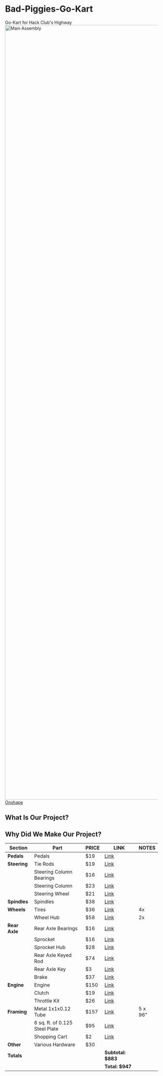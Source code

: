 # Bad-Piggies-Go-Kart
Go-Kart for Hack Club's Highway
<img width="3296" height="2547" alt="Main Assembly" src="https://github.com/user-attachments/assets/d8a6c281-2bb3-477f-b05a-01dff9eea12e" />
[Onshape](https://cad.onshape.com/documents/c2f1552d181a8c0b7c81c604/w/1036deec50656b61e29849aa/e/d8d944300a12fe05290abc8e?renderMode=0&uiState=688ad29296896a335f544a3b)

## What Is Our Project?

## Why Did We Make Our Project?


| **Section**       | **Part**                          | **PRICE** | **LINK**                                                                                                                                                         | **NOTES**       |
|-------------------|-----------------------------------|-----------|------------------------------------------------------------------------------------------------------------------------------------------------------------------|-----------------|
| **Pedals**        | Pedals                            | $19       | [Link](https://a.co/d/fyPORov)                                                                                                                                   |                 |
| **Steering**      | Tie Rods                          | $19       | [Link](https://a.co/d/guhokrl)                                                                                                                                   |                 |
|                   | Steering Column Bearings          | $16       | [Link](https://a.co/d/0qnipDH)                                                                                                                                   |                 |
|                   | Steering Column                   | $23       | [Link](https://www.metalsupermarkets.com/product/mild-steel-round-bar-cold-rolled-1045/)                                                                        |                 |
|                   | Steering Wheel                    | $21       | [Link](https://a.co/d/1pnSPYQ)                                                                                                                                   |                 |
| **Spindles**      | Spindles                          | $38       | [Link](https://a.co/d/5URasgB)                                                                                                                                   |                 |
| **Wheels**        | Tires                             | $36       | [Link](https://www.harborfreight.com/10-inch-x-3-1-2-half-inch-pneumatic-tire-67465.html?gStoreCode=3598&gQT=1)                                                  | 4x              |
|                   | Wheel Hub                         | $58       | [Link](https://a.co/d/0Y4S51G)                                                                                                                                   | 2x              |
| **Rear Axle**     | Rear Axle Bearings                | $16       | [Link](https://a.co/d/6HbyVYZ)                                                                                                                                   |                 |
|                   | Sprocket                          | $16       | [Link](https://www.gopowersports.com/split-sprockets-35/)                                                                                                       |                 |
|                   | Sprocket Hub                      | $28       | [Link](https://www.gopowersports.com/1-sprocket-carrier-sprocket-hub/#tab-description)                                                                          |                 |
|                   | Rear Axle Keyed Rod               | $74       | [Link](https://www.mcmaster.com/products/keyed-shafts/keyed-rotary-shafts-5/)                                                                                   |                 |
|                   | Rear Axle Key                     | $3        | [Link](https://www.mcmaster.com/products/key-stock/machine-key-stock-1~~/)                                                                                      |                 |
|                   | Brake                             | $37       | [Link](https://a.co/d/gRQefmz)                                                                                                                                   |                 |
| **Engine**        | Engine                            | $150      | [Link](https://www.harborfreight.com/65-hp-212cc-ohv-horizontal-shaft-gas-engine-epa-69730.html%20$150)                                                         |                 |
|                   | Clutch                            | $19       | [Link](https://a.co/d/7EmMFdI)                                                                                                                                   |                 |
|                   | Throttle Kit                      | $26       | [Link](https://www.gopowersports.com/throttle-kit-79cc-98cc-predator-engine/)                                                                                   |                 |
| **Framing**       | Metal 1x1x0.12 Tube               | $157      | [Link](https://www.metalsupermarkets.com/product/mild-steel-square-tube-structural-welded/)                                                                     | 5 x 96"         |
|                   | 6 sq. ft. of 0.125 Steel Plate    | $95       | [Link](https://www.metalsupermarkets.com/product/mild-steel-sheet-hot-rolled/)                                                                                  |                 |
|                   | Shopping Cart                     | $2        | [Link](https://www.facebook.com/marketplace/item/1274992584235045/?ref=search&referral_code=null&referral_story_type=post)                                      |                 |
| **Other**         | Various Hardware                  | $30       |                                                                                                                                                                  |                 |
| **Totals**        |                                   |           | **Subtotal: $883**                                                                                                                                               |                 |
|                   |                                   |           | **Total: $947**                                                                                                                                                  |                 |
